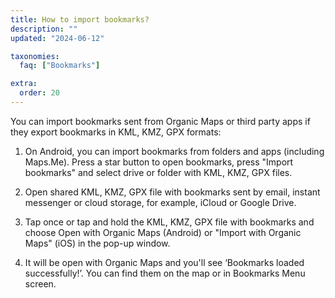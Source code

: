 ```yaml
---
title: How to import bookmarks?
description: ""
updated: "2024-06-12"

taxonomies:
  faq: ["Bookmarks"]

extra:
  order: 20
---
```


You can import bookmarks sent from Organic Maps or third party apps if they export bookmarks in KML, KMZ, GPX formats:

1. On Android, you can import bookmarks from folders and apps (including Maps.Me). Press a star button to open bookmarks, press "Import bookmarks" and select drive or folder with KML, KMZ, GPX files.

2. Open shared KML, KMZ, GPX file with bookmarks sent by email, instant messenger or cloud storage, for example, iCloud or Google Drive.

3. Tap once or tap and hold the KML, KMZ, GPX file with bookmarks and choose Open with Organic Maps (Android) or "Import with Organic Maps" (iOS) in the pop-up window.

4. It will be open with Organic Maps and you'll see ‘Bookmarks loaded successfully!’. You can find them on the map or in Bookmarks Menu screen.
